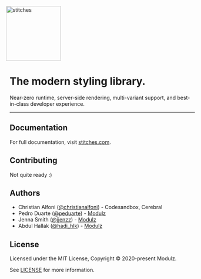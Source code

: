 <a href="https://stitches-site.modulz-deploys.com" style="margin-left: -10px">
	<img width="149" alt="stitches" src="https://user-images.githubusercontent.com/372831/91160749-164abb00-e6ca-11ea-844f-a58658012263.png">
</a>

# The modern styling library.

Near-zero runtime, server-side rendering, multi-variant support, and best-in-class developer experience.

---

## Documentation

For full documentation, visit [stitches.com](https://stitches-site.modulz-deploys.com).

## Contributing

Not quite ready :)

## Authors

- Christian Alfoni ([@christianalfoni](https://twitter.com/christianalfoni)) - Codesandbox, Cerebral
- Pedro Duarte ([@peduarte](https://twitter.com/peduarte)) - [Modulz](https://modulz.app)
- Jenna Smith ([@jjenzz](https://twitter.com/jjenzz)) - [Modulz](https://modulz.app)
- Abdul Hallak ([@hadi_hlk](https://twitter.com/hadi_hlk)) - [Modulz](https://modulz.app)

## License

Licensed under the MIT License, Copyright © 2020-present Modulz.

See [LICENSE](./LICENSE.md) for more information.
